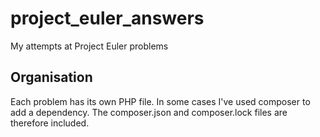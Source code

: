 # project_euler_answers
My attempts at Project Euler problems

## Organisation
Each problem has its own PHP file. In some cases I've used composer to add a dependency. The composer.json and composer.lock files are therefore included.
